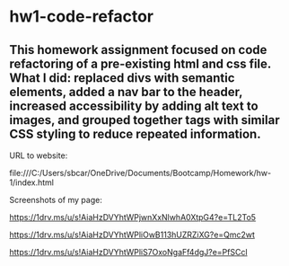 # hw1-code-refactor

## This homework assignment focused on code refactoring of a pre-existing html and css file. What I did: replaced divs with semantic elements, added a nav bar to the header, increased accessibility by adding alt text to images, and grouped together tags with similar CSS styling to reduce repeated information. 

URL to website:

file:///C:/Users/sbcar/OneDrive/Documents/Bootcamp/Homework/hw-1/index.html


Screenshots of my page:

https://1drv.ms/u/s!AiaHzDVYhtWPjwnXxNlwhA0XtpG4?e=TL2To5

https://1drv.ms/u/s!AiaHzDVYhtWPliOwB113hUZRZiXG?e=Qmc2wt

https://1drv.ms/u/s!AiaHzDVYhtWPliS7OxoNgaFf4dgJ?e=PfSCcl
